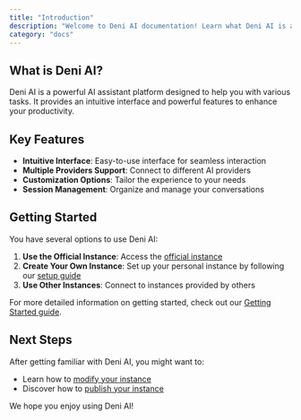 ```yaml
---
title: "Introduction"
description: "Welcome to Deni AI documentation! Learn what Deni AI is and how to get started"
category: "docs"
---
```


## What is Deni AI?

Deni AI is a powerful AI assistant platform designed to help you with various tasks. It provides an intuitive interface and powerful features to enhance your productivity.

## Key Features

- **Intuitive Interface**: Easy-to-use interface for seamless interaction
- **Multiple Providers Support**: Connect to different AI providers
- **Customization Options**: Tailor the experience to your needs
- **Session Management**: Organize and manage your conversations

## Getting Started

You have several options to use Deni AI:

1. **Use the Official Instance**: Access the [official instance](https://deniai.app/)
2. **Create Your Own Instance**: Set up your personal instance by following our [setup guide](./setup-guide/create-a-instance)
3. **Use Other Instances**: Connect to instances provided by others

For more detailed information on getting started, check out our [Getting Started guide](/getting-started).

## Next Steps

After getting familiar with Deni AI, you might want to:

- Learn how to [modify your instance](./setup-guide/modification)
- Discover how to [publish your instance](./setup-guide/publish)

We hope you enjoy using Deni AI!
